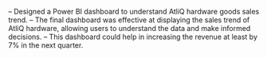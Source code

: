 – Designed a Power BI dashboard to understand AtliQ hardware goods sales trend.
– The final dashboard was effective at displaying the sales trend of AtliQ hardware, allowing users to understand the
  data and make informed decisions.
– This dashboard could help in increasing the revenue at least by 7% in the next quarter.

